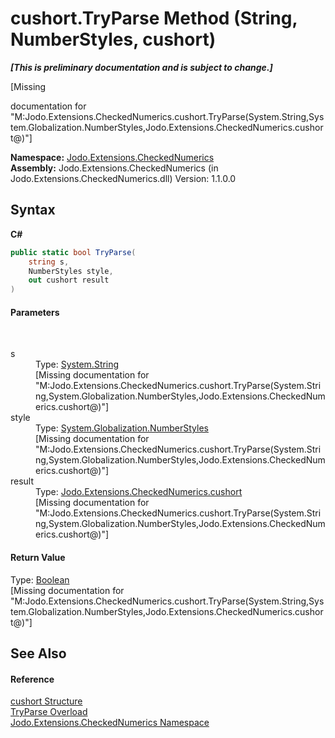 # cushort.TryParse Method (String, NumberStyles, cushort)
 _**\[This is preliminary documentation and is subject to change.\]**_

\[Missing <summary> documentation for "M:Jodo.Extensions.CheckedNumerics.cushort.TryParse(System.String,System.Globalization.NumberStyles,Jodo.Extensions.CheckedNumerics.cushort@)"\]

**Namespace:**&nbsp;<a href="N_Jodo_Extensions_CheckedNumerics">Jodo.Extensions.CheckedNumerics</a><br />**Assembly:**&nbsp;Jodo.Extensions.CheckedNumerics (in Jodo.Extensions.CheckedNumerics.dll) Version: 1.1.0.0

## Syntax

**C#**<br />
``` C#
public static bool TryParse(
	string s,
	NumberStyles style,
	out cushort result
)
```


#### Parameters
&nbsp;<dl><dt>s</dt><dd>Type: <a href="https://docs.microsoft.com/dotnet/api/system.string" target="_blank" rel="noopener noreferrer">System.String</a><br />\[Missing <param name="s"/> documentation for "M:Jodo.Extensions.CheckedNumerics.cushort.TryParse(System.String,System.Globalization.NumberStyles,Jodo.Extensions.CheckedNumerics.cushort@)"\]</dd><dt>style</dt><dd>Type: <a href="https://docs.microsoft.com/dotnet/api/system.globalization.numberstyles" target="_blank" rel="noopener noreferrer">System.Globalization.NumberStyles</a><br />\[Missing <param name="style"/> documentation for "M:Jodo.Extensions.CheckedNumerics.cushort.TryParse(System.String,System.Globalization.NumberStyles,Jodo.Extensions.CheckedNumerics.cushort@)"\]</dd><dt>result</dt><dd>Type: <a href="T_Jodo_Extensions_CheckedNumerics_cushort">Jodo.Extensions.CheckedNumerics.cushort</a><br />\[Missing <param name="result"/> documentation for "M:Jodo.Extensions.CheckedNumerics.cushort.TryParse(System.String,System.Globalization.NumberStyles,Jodo.Extensions.CheckedNumerics.cushort@)"\]</dd></dl>

#### Return Value
Type: <a href="https://docs.microsoft.com/dotnet/api/system.boolean" target="_blank" rel="noopener noreferrer">Boolean</a><br />\[Missing <returns> documentation for "M:Jodo.Extensions.CheckedNumerics.cushort.TryParse(System.String,System.Globalization.NumberStyles,Jodo.Extensions.CheckedNumerics.cushort@)"\]

## See Also


#### Reference
<a href="T_Jodo_Extensions_CheckedNumerics_cushort">cushort Structure</a><br /><a href="Overload_Jodo_Extensions_CheckedNumerics_cushort_TryParse">TryParse Overload</a><br /><a href="N_Jodo_Extensions_CheckedNumerics">Jodo.Extensions.CheckedNumerics Namespace</a><br />